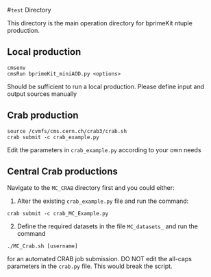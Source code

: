 #`test` Directory

This directory is the main operation directory for bprimeKit ntuple production.

## Local production
```
cmsenv
cmsRun bprimeKit_miniAOD.py <options>
```
Should be sufficient to run a local production. Please define input and output sources manually 

## Crab production
```
source /cvmfs/cms.cern.ch/crab3/crab.sh
crab submit -c crab_example.py
```
Edit the parameters in `crab_example.py` according to your own needs


## Central Crab productions
Navigate to the `MC_CRAB` directory first and you could either:

1. Alter the existing `crab_example.py` file and run the command:
```
crab submit -c crab_MC_Example.py
```
2. Define the required datasets in the file `MC_datasets_` and run the command 
```
./MC_Crab.sh [username]
```
for an automated CRAB job submission. 
DO NOT edit the all-caps parameters in the `crab.py` file. This would break the script.
